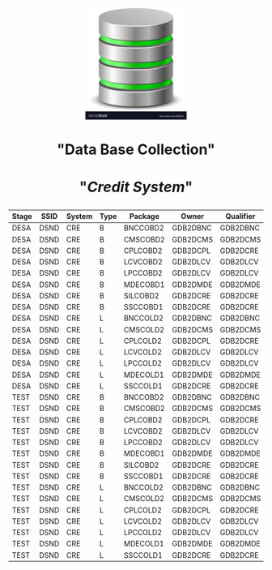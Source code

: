 <p align="center">
<img src="Data-base.jpg" width="200">
</p>

# <p align="center">"**Data Base Collection**"</p>

# <p align="center">"*Credit System*"</p>

| **Stage** | **SSID** | **System** | **Type**  | **Package** | **Owner**  | **Qualifier** | **VA**  | **Package** | **Owner** | **Qualifier** |
| --- | --- | --- | --- | --- | --- | --- | --- | --- | --- | --- |
| DESA	| DSND | CRE	|   B   | BNCCOBD2 | GDB2DBNC | GDB2DBNC | BIND | SOMBCOLD | GDB2COS | GDB2A01 |
| DESA	| DSND | CRE    |	B	| CMSCOBD2 | GDB2DCMS | GDB2DCMS | BIND | SOMBCOLD | GDB2COS | GDB2A01 |
| DESA	| DSND | CRE    |	B	| CPLCOBD2 | GDB2DCPL | GDB2DCRE | BIND | SOMBCOLD | GDB2COS | GDB2A01 |
| DESA	| DSND | CRE    |	B	| LCVCOBD2 | GDB2DLCV | GDB2DLCV | BIND | SOMBCOLD | GDB2COS | GDB2A01 |
| DESA	| DSND | CRE	|   B	| LPCCOBD2 | GDB2DLCV | GDB2DLCV | BIND | SOMBCOLD | GDB2COS | GDB2A01 |
| DESA	| DSND | CRE    |	B	| MDECOBD1 | GDB2DMDE | GDB2DMDE | BIND | SOMBCOLD | GDB2COS | GDB2A01 |
| DESA	| DSND | CRE    |	B	| SILCOBD2 | GDB2DCRE | GDB2DCRE | BIND | SOMBCOLD | GDB2COS | GDB2A01 |
| DESA	| DSND | CRE    |	B	| SSCCOBD1 | GDB2DCRE | GDB2DCRE | BIND | SOMBCOLD | GDB2COS | GDB2A01 |
| DESA	| DSND | CRE    |	L	| BNCCOLD2 | GDB2DBNC | GDB2DBNC | BIND | SOMCOLD  | GDB2COS | GDB2A01 |
| DESA	| DSND | CRE    |	L	| CMSCOLD2 | GDB2DCMS | GDB2DCMS | BIND | SOMCOLD  | GDB2COS | GDB2A01 | 
| DESA	| DSND | CRE    |	L	| CPLCOLD2 | GDB2DCPL | GDB2DCRE | BIND | SOMCOLD  | GDB2COS | GDB2A01 |
| DESA	| DSND | CRE   	|   L	| LCVCOLD2 | GDB2DLCV | GDB2DLCV | BIND | SOMCOLD  | GDB2COS | GDB2A01 |
| DESA	| DSND | CRE    |	L	| LPCCOLD2 | GDB2DLCV | GDB2DLCV | BIND | SOMCOLD  | GDB2COS | GDB2A01 |
| DESA	| DSND | CRE    |	L	| MDECOLD1 | GDB2DMDE | GDB2DMDE | BIND | SOMCOLD  | GDB2COS | GDB2A01 |
| DESA	| DSND | CRE    |	L	| SSCCOLD1 | GDB2DCRE | GDB2DCRE | BIND | SOMCOLD  | GDB2COS | GDB2A01 |
| TEST	| DSND | CRE	|   B   | BNCCOBD2 | GDB2DBNC | GDB2DBNC | BIND | SOMBCOLD | GDB2COS | GDB2A01 |
| TEST	| DSND | CRE    |	B	| CMSCOBD2 | GDB2DCMS | GDB2DCMS | BIND | SOMBCOLD | GDB2COS | GDB2A01 |
| TEST	| DSND | CRE    |	B	| CPLCOBD2 | GDB2DCPL | GDB2DCRE | BIND | SOMBCOLD | GDB2COS | GDB2A01 |
| TEST	| DSND | CRE    |	B	| LCVCOBD2 | GDB2DLCV | GDB2DLCV | BIND | SOMBCOLD | GDB2COS | GDB2A01 |
| TEST	| DSND | CRE	|   B	| LPCCOBD2 | GDB2DLCV | GDB2DLCV | BIND | SOMBCOLD | GDB2COS | GDB2A01 |
| TEST	| DSND | CRE    |	B	| MDECOBD1 | GDB2DMDE | GDB2DMDE | BIND | SOMBCOLD | GDB2COS | GDB2A01 |
| TEST	| DSND | CRE    |	B	| SILCOBD2 | GDB2DCRE | GDB2DCRE | BIND | SOMBCOLD | GDB2COS | GDB2A01 |
| TEST	| DSND | CRE    |	B	| SSCCOBD1 | GDB2DCRE | GDB2DCRE | BIND | SOMBCOLD | GDB2COS | GDB2A01 |
| TEST	| DSND | CRE    |	L	| BNCCOLD2 | GDB2DBNC | GDB2DBNC | BIND | SOMCOLD  | GDB2COS | GDB2A01 |
| TEST	| DSND | CRE    |	L	| CMSCOLD2 | GDB2DCMS | GDB2DCMS | BIND | SOMCOLD  | GDB2COS | GDB2A01 | 
| TEST	| DSND | CRE    |	L	| CPLCOLD2 | GDB2DCPL | GDB2DCRE | BIND | SOMCOLD  | GDB2COS | GDB2A01 |
| TEST	| DSND | CRE   	|   L	| LCVCOLD2 | GDB2DLCV | GDB2DLCV | BIND | SOMCOLD  | GDB2COS | GDB2A01 |
| TEST	| DSND | CRE    |	L	| LPCCOLD2 | GDB2DLCV | GDB2DLCV | BIND | SOMCOLD  | GDB2COS | GDB2A01 |
| TEST	| DSND | CRE    |	L	| MDECOLD1 | GDB2DMDE | GDB2DMDE | BIND | SOMCOLD  | GDB2COS | GDB2A01 |
| TEST	| DSND | CRE    |	L	| SSCCOLD1 | GDB2DCRE | GDB2DCRE | BIND | SOMCOLD  | GDB2COS | GDB2A01 |











